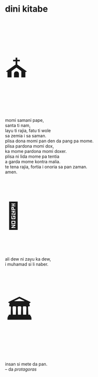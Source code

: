 # dini kitabe

<p style="font-size:6em;">⛪️</p>

momi samani pape,  
santa ti nam,  
layu ti rajia,
fatu ti wole  
sa zemia i sa saman.  
plisa dona momi pan den da pang pa mome.  
plisa pardona momi dox,  
ka mome pardona momi doxer.  
plisa ni lida mome pa tentia  
a garda mome kontra malia.  
te tena rajia, fortia i onoria sa pan zaman.  
amen.

<p style="font-size:6em;">🕌</p>

ali dew ni zayu ka dew,  
i muhamad si li naber.

<p style="font-size:6em;">🏛</p>

insan si mete da pan.  
– da _protagoras_

